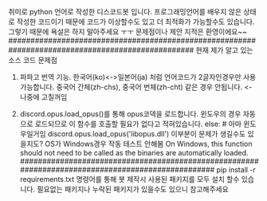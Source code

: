 취미로 python 언어로 작성한 디스코드봇 입니다.
프로그래밍언어를 배우지 않은 상태로 작성한 코드이기 때문에 코드가 이상할수도 있고 더 최적화가 가능할수도 있습니다.
그렇기 때문에 욕설은 하지 말아주세요 ㅜㅜ 문제점이나 제안 지적은 환영이에요~~
##################################################################################################
현재 제가 알고 있는 소스 코드 문제점
1) 파파고 번역 기능. 한국어(ko)<->일본어(ja) 처럼 언어코드가 2글자인경우만 사용 가능합니다.
중국어 간체(zh-chs), 중국어 번체(zh-cht) 같은 경우 안됩니다. <- 나중에 고칠꺼임

2) discord.opus.load_opus()를 통해 opus코덱을 로드합니다.
윈도우의 경우 자동으로 로드되므로 이 함수를 호출할 필요가 없다고 적혀있습니다.
else: # 아마 윈도우일거임
    discord.opus.load_opus('libopus.dll')
이부분이 문제가 생길수도 있을지도? OS가 Windows경우 작동 테스트 안해봄
On Windows, this function should not need to be called as the binaries are automatically loaded.
##################################################################################################
pip install -r requirements.txt 명령어를 통해 봇 제작시 사용된 패키지를 모두 설치 할수 있습니다.
필요없는 패키지나 누락된 패키지가 있을수도 있으니 참고해주세요